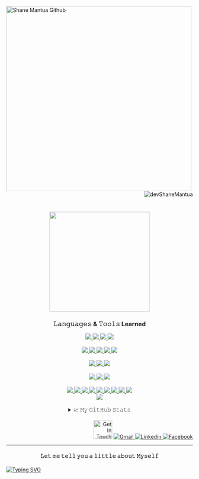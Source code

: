 <a href="https://shanedelmoiramantua.netlify.app/" target="_blank">
  <img  align="left"  width="500" src="https://res.cloudinary.com/di0no2myu/image/upload/v1655957519/YouCut_20220623_114529691_AdobeExpress_r8sft3.gif"       alt="Shane Mantua Github"  >
</a>

<p align="right"> <img src="https://komarev.com/ghpvc/?username=devShaneMantua&style=plastic&color=ff69b4" alt="devShaneMantua"/> </p>

<h1 align="center">
  <a href="mailto:shanemworkacc@gmail.com" target="_blank">
  <img src="https://img.wattpad.com/b0c222065fa2a1088502fb9d9b07fcba02d898da/68747470733a2f2f73332e616d617a6f6e6177732e636f6d2f776174747061642d6d656469612d736572766963652f53746f7279496d6167652f30726f644f76525f4937435065513d3d2d3838383230323830342e313631303634646636343664643832633537313333343033333039372e676966" width="270"/>
</a>
</h1>

<div align="center">
<h3>𝙻𝚊𝚗𝚐𝚞𝚊𝚐𝚎𝚜 & 𝚃𝚘𝚘𝚕𝚜 Learned</h3>

<!--https://github.com/Ileriayo/markdown-badges?tab=readme-ov-file#-languages-->

<div>
   <!-- React -->
 <a href="https://github.com/devShaneMantua/Strans-bankapp_website.git" target="_blank">
    <img src="https://img.shields.io/badge/react%20-%2320232a.svg?&style=for-the-badge&logo=react&logoColor=%2361DAFB"/>
 </a>
   
   <!-- HTML -->
 <a href="https://github.com/devShaneMantua/Shane-Bookstore.git" target="_blank">
    <img src="https://img.shields.io/badge/html5%20-%23E34F26.svg?&style=for-the-badge&logo=html5&logoColor=black"/>
 </a>

   <!-- CSS -->
 <a href="https://github.com/devShaneMantua/ShaneM-Portfolio.git" target="_blank">
    <img src="https://img.shields.io/badge/css3%20-%231572B6.svg?&style=for-the-badge&logo=css3&logoColor=black"/>
 </a>

 <!-- Styled Components -->
 <a href="https://github.com/devShaneMantua?tab=repositories" target="_blank">
    <img src="https://img.shields.io/badge/-StyledComponents-DB7093?.svg?&style=for-the-badge&logo=styledcomponents&logoColor=black"/>
   
 </a>

</div>

<br>

<div>
  <!-- JavaScript -->
 <a href="https://github.com/devShaneMantua/Strans-bankapp_website.git" target="_blank">
    <img src="https://img.shields.io/badge/-javascript-F7DF1E?.svg?&style=for-the-badge&logo=javascript&logoColor=black"/>
 </a>

  <!-- Python -->
 <a href="https://github.com/devShaneMantua?tab=repositories" target="_blank">
    <img src="https://img.shields.io/badge/-python-3776AB?.svg?&style=for-the-badge&logo=python&logoColor=black"/>
 </a>
 
  <!-- C -->
 <a href="https://github.com/devShaneMantua?tab=repositories" target="_blank">
    <img src="https://img.shields.io/badge/c-%2300599C.svg?style=for-the-badge&logo=c&logoColor=black"/>
 </a>
 
  <!-- Java -->
 <a href="https://github.com/devShaneMantua?tab=repositories" target="_blank">
    <img src="https://img.shields.io/badge/Java-%23ED8B00.svg?logo=openjdk&logoColor=white&style=for-the-badge"/>
 </a>
 
  <!-- PHP -->
 <a href="https://github.com/devShaneMantua?tab=repositories" target="_blank">
    <img src="https://img.shields.io/badge/php-%23777BB4.svg?&logo=php&logoColor=white&style=for-the-badge"/>
 </a>

 
</div>

<br>

<div>
  
  <!-- MySQL -->
  <a href="https://github.com/devShaneMantua?tab=repositories" target="_blank">
      <img src="https://img.shields.io/badge/mysql-4479A1.svg?style=for-the-badge&logo=mysql&logoColor=black"/>
  </a>
  
  <!-- SQLite -->
  <a href="https://github.com/devShaneMantua?tab=repositories" target="_blank">
      <img src="https://img.shields.io/badge/sqlite-%2307405e.svg?style=for-the-badge&logo=sqlite&logoColor=black"/>
  </a>
  
  <!-- MongoDB -->
  <a href="https://github.com/devShaneMantua?tab=repositories" target="_blank">
      <img src="https://img.shields.io/badge/MongoDB-%234ea94b.svg?style=for-the-badge&logo=mongodb&logoColor=black"/>
  </a>
  
</div>

<br>

<div>

  <!-- Bootstrap -->
 <a href="https://github.com/devShaneMantua/Bootstrap-Cheatsheet.git" target="_blank">
    <img src="https://img.shields.io/badge/-bootstrap-7952B3?.svg?&style=for-the-badge&logo=bootstrap&logoColor=black"/>
 </a>
 
  <!-- Tailwind -->
 <a href="https://github.com/devShaneMantua/Facebook-UI-clone.git" target="_blank">
    <img src="https://img.shields.io/badge/Tailwind%20CSS-06B6D4?.svg?&style=for-the-badge&logo=tailwindcss&logoColor=black"/>
 </a>


 <!-- Framer Motion -->
 <a href="https://github.com/devShaneMantua?tab=repositories" target="_blank">
    <img src="https://img.shields.io/badge/FramerMotion%20-%236004ff.svg?&style=for-the-badge&logo=framermotion&logoColor=black"/>
 </a>
</div>

<br>

<div>
  <!-- Figma -->
  <a href="https://github.com/devShaneMantua?tab=repositories" target="_blank">
      <img src="https://img.shields.io/badge/figma-%23F24E1E.svg?style=for-the-badge&logo=figma&logoColor=white"/>
  </a>
  
  <!-- Framer -->
  <a href="https://github.com/devShaneMantua?tab=repositories" target="_blank">
      <img src="https://img.shields.io/badge/Framer-grey?style=for-the-badge&logo=framer&logoColor=black"/>
  </a>
  
  <!-- Canva -->
  <a href="https://github.com/devShaneMantua?tab=repositories" target="_blank">
      <img src="https://img.shields.io/badge/Canva-%2300C4CC.svg?style=for-the-badge&logo=Canva&logoColor=black"/>
  </a>
  
  <!-- Express JS -->
  <a href="https://github.com/devShaneMantua?tab=repositories" target="_blank">
      <img src="https://img.shields.io/badge/Express.js-%23404d59.svg?style=for-the-badge&logo=express&logoColor=%2361DAFB"/>
  </a>
  
  <!-- Next JS -->
  <a href="https://github.com/devShaneMantua?tab=repositories" target="_blank">
      <img src="https://img.shields.io/badge/Next.js-black?style=for-the-badge&logo=next.js&logoColor=white"/>
  </a>
  
  <!-- Node JS -->
  <a href="https://github.com/devShaneMantua?tab=repositories" target="_blank">
      <img src="https://img.shields.io/badge/Node.js-6DA55F?style=for-the-badge&logo=node.js&logoColor=white"/>
  </a>
  
  <!-- Shadcn -->
  <a href="https://github.com/devShaneMantua?tab=repositories" target="_blank">
      <img src="https://img.shields.io/badge/shadcn%2Fui-000?logo=shadcnui&logoColor=fff&style=for-the-badge"/>
  </a>
  
  <!-- Vite -->
  <a href="https://github.com/devShaneMantua?tab=repositories" target="_blank">
      <img src="https://img.shields.io/badge/Vite-646CFF?logo=vite&logoColor=fff&style=for-the-badge"/>
  </a>
  
  <!-- Prisma -->
  <a href="https://github.com/devShaneMantua?tab=repositories" target="_blank">
      <img src="https://img.shields.io/badge/Prisma-2D3748?logo=prisma&logoColor=white&style=for-the-badge"/>
  </a>
 
</div>

  <!-- Typescript -->
  <a href="https://github.com/devShaneMantua?tab=repositories" target="_blank">
      <img src="https://img.shields.io/badge/TypeScript-3178C6?logo=typescript&logoColor=fff&style=for-the-badge"/>
  </a>

<div>
  
</div>

<!--
<div>
  <a href="https://github.com/devShaneMantua?tab=repositories" target="_blank">
      <img src=""/>
  </a>
</div> 
-->


  
<br>
  
<details>
  <summary>📈 𝙼𝚢 𝙶𝚒𝚝𝙷𝚞𝚋 𝚂𝚝𝚊𝚝𝚜</summary>
  <br>
  <p align="center"> <img alt="Shane Del Moira GitHub Stats" src="https://github-readme-stats.vercel.app/api?username=devshanemantua&show_icons=true&theme=radical" />
</details> 
  
</div>


<p align="right">
    <img  width="50" src="https://media4.giphy.com/media/UrCybfHo3r1kmTZfJR/giphy.gif?cid=790b7611f4da43712867874599f73b1660d0440c068b1c43&rid=giphy.gif&ct=s"  alt="Get In Touch"  />
        <!-- Gmail -->
        <a href="mailto:shanemworkacc@gmail.com" target="_blank"><img alt="Gmail"
            src="https://img.shields.io/badge/Gmail-D14836?logo=gmail&logoColor=white">
        </a>
        <!-- Linkedin -->
        <a href="https://www.linkedin.com/in/ShanedelmoiraMantua" target="_blank"><img alt="Linkedin"
            src="https://custom-icon-badges.demolab.com/badge/LinkedIn-0A66C2?logo=linkedin-white&logoColor=fff">
        </a>
        <!-- Facebook -->
        <a href="https://www.facebook.com/shanedelmoira.mantua.7" target="_blank"><img alt="Facebook"
            src="https://img.shields.io/badge/Facebook-%231877F2.svg?logo=Facebook&logoColor=white">
        </a>
 </p>

---
<!--https://readme-typing-svg.demolab.com/demo/?duration=800&pause=502&color=00FF00&vCenter=true&multiline=true&width=620&height=400&lines=%F0%9F%99%8B%E2%80%8D%E2%99%80%EF%B8%8F+Hi%2C+My+name+is+Shane+Del+Moira+Santia%C3%B1ez+Mantua;%F0%9F%93%85+February+14%2C+2005;%F0%9F%8E%93+IT+Student;%F0%9F%92%BB+Web+Developer+%26+Programmer;%F0%9F%8E%A8+Web+%26+SaaS+Designer;%F0%9F%9A%80+Future+SaaS+Founder+%26+SaaS+Design+Agency+Founder;%F0%9F%8E%AF+Aiming+to+make+an+impact+in+the+SaaS+world;%F0%9F%98%8D+Big+fan+of+Manhwa;%F0%9F%8C%B1+Constantly+improving+myself;+%E2%99%A1%E2%88%A9%2C%2C%2C%2C%2C%E2%88%A9;+(%E2%80%9E%E2%80%A2+%D6%8A+%E2%80%A2%E2%80%9E)+%E2%99%A1;%E2%80%8E+;%E2%8A%B9+%E0%A3%AA+%EF%B9%8F%F0%93%8A%9D%EF%B9%8F%F0%93%82%81%EF%B9%8F%E2%8A%B9+%E0%A3%AA+%CB%96)-->


<h4 align="center">𝙻𝚎𝚝 𝚖𝚎 𝚝𝚎𝚕𝚕 𝚢𝚘𝚞 𝚊 𝚕𝚒𝚝𝚝𝚕𝚎 𝚊𝚋𝚘𝚞𝚝 𝙼𝚢𝚜𝚎𝚕𝚏</h4>
  <p align="left">
    <a href="https://git.io/typing-svg"><img src="https://readme-typing-svg.demolab.com?font=Fira+Code&duration=800&pause=502&color=00FF00&vCenter=true&multiline=true&width=620&height=400&lines=%F0%9F%99%8B%E2%80%8D%E2%99%80%EF%B8%8F+Hi%2C+My+name+is+Shane+Del+Moira+Santia%C3%B1ez+Mantua;%F0%9F%93%85+February+14%2C+2005;%F0%9F%8E%93+IT+Student;%F0%9F%92%BB+Web+Developer+%26+Programmer;%F0%9F%8E%A8+Web+%26+SaaS+Designer;%F0%9F%9A%80+Future+SaaS+Founder+%26+SaaS+Design+Agency+Founder;%F0%9F%8E%AF+Aiming+to+make+an+impact+in+the+SaaS+world;%F0%9F%98%8D+Big+fan+of+Manhwa;%F0%9F%8C%B1+Constantly+improving+myself;+%E2%99%A1%E2%88%A9%2C%2C%2C%2C%2C%E2%88%A9;+(%E2%80%9E%E2%80%A2+%D6%8A+%E2%80%A2%E2%80%9E)+%E2%99%A1;%E2%80%8E+;%E2%8A%B9+%E0%A3%AA+%EF%B9%8F%F0%93%8A%9D%EF%B9%8F%F0%93%82%81%EF%B9%8F%E2%8A%B9+%E0%A3%AA+%CB%96)" alt="Typing SVG" /></a>
  </p>

<!--
      <img src="https://readme-typing-svg.herokuapp.com?font=Exo+2&duration=3000&color=39FF14&multiline=true&width=900&height=310&lines=%F0%9F%91%A9+She%2FHer;%F0%9F%A4%94+My+name+is+Shane+Del+Moira+Santia%C3%B1ez+Mantua+but+everyone+calls+me+Shen;%F0%9F%A4%93+A+Passionate+Front-end+web+developer+from+the+Philippines;%F0%9F%92%BB+Aiming+to+become+a+Full+stack+developer+and+Senior+web+developer;%F0%9F%92%BC+Only+rest+when+most+of+the+work+is+done+;%F0%9F%92%96+I'm+more+into+CSS+than+JavaScript+;%F0%9F%8E%93+Graduating+Senior+High+School+soon;%F0%9F%98%8D+A+night+owl+person+who+loves+Anime+and+Webtoon;++++%7B%5C__%2F%7D+;++++(%EF%BD%A1%E2%80%A2%CC%80%E1%B4%97-)%E2%9C%A7++congrats+reaching+to+the+end;++++%2F+%3E%E2%98%95+here+have+some+coffee;Now+you+know+me+Stranger" alt="About Me"/>

-->
 

